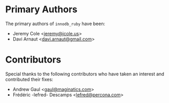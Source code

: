 # Primary Authors #

The primary authors of `innodb_ruby` have been:

* Jeremy Cole \<jeremy@jcole.us\>
* Davi Arnaut \<davi.arnaut@gmail.com\>

# Contributors #

Special thanks to the following contributors who have taken an interest and contributed their fixes:

* Andrew Gaul \<gaul@maginatics.com\>
* Frédéric -lefred- Descamps \<lefred@percona.com\>
